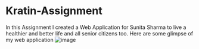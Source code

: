 # Kratin-Assignment
In this Assignment I created a Web Application for Sunita Sharma to live a healthier and better life and all senior citizens too.
Here are some glimpse of my web application 
![image](https://user-images.githubusercontent.com/77851228/236601231-d91c0f01-9ead-45d0-9bb6-cadad507c6cf.png)
